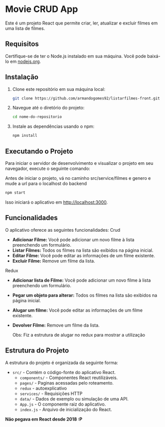 # Movie CRUD App

Este é um projeto React que permite criar, ler, atualizar e excluir filmes em uma lista de filmes.

## Requisitos

Certifique-se de ter o Node.js instalado em sua máquina. Você pode baixá-lo em [nodejs.org](https://nodejs.org/).

## Instalação

1. Clone este repositório em sua máquina local:

   ```bash
   git clone https://github.com/armandogomes92/listarfilmes-front.git
   ```

2. Navegue até o diretório do projeto:

   ```bash
   cd nome-do-repositorio
   ```

3. Instale as dependências usando o npm:

   ```bash
   npm install
   ```

## Executando o Projeto

Para iniciar o servidor de desenvolvimento e visualizar o projeto em seu navegador, execute o seguinte comando:

Antes de iniciar o projeto, vá no caminho src/service/filmes e genero e mude a url para o localhost do backend

```bash
npm start
```

Isso iniciará o aplicativo em [http://localhost:3000](http://localhost:3000).

## Funcionalidades

O aplicativo oferece as seguintes funcionalidades:
Crud
- **Adicionar Filme:** Você pode adicionar um novo filme à lista preenchendo um formulário.
- **Listar Filmes:** Todos os filmes na lista são exibidos na página inicial.
- **Editar Filme:** Você pode editar as informações de um filme existente.
- **Excluir Filme:** Remove um filme da lista.

Redux
- **Adicionar lista de Filme:** Você pode adicionar um novo filme à lista preenchendo um formulário.
- **Pegar um objeto para alterar:** Todos os filmes na lista são exibidos na página inicial.
- **Alugar um filme:** Você pode editar as informações de um filme existente.
- **Devolver Filme:** Remove um filme da lista.

  Obs: Fiz a estrutura de alugar no redux para mostrar a utilização

## Estrutura do Projeto

A estrutura do projeto é organizada da seguinte forma:

- `src/` - Contém o código-fonte do aplicativo React.
  - `components/` - Componentes React reutilizáveis.
  - `pages/` - Paginas acessadas pelo roteamento.
  - `redux` - autoexplicativo
  - `services/` - Requisições HTTP
  - `data/` - Dados de exemplo ou simulação de uma API.
  - `App.js` - O componente raiz do aplicativo.
  - `index.js` - Arquivo de inicialização do React.

**Não pegava em React desde 2018 :P**
